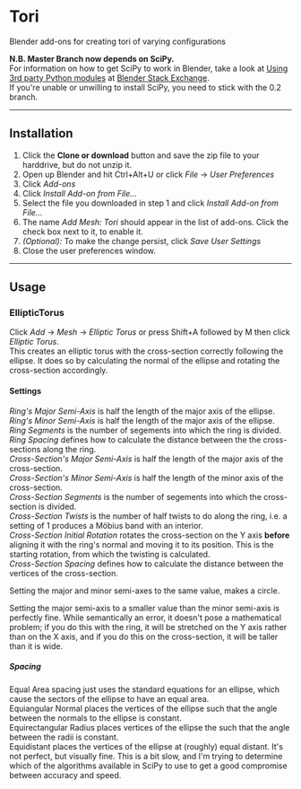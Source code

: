 # Tori
Blender add-ons for creating tori of varying configurations

**N.B. Master Branch now depends on SciPy.**  
For information on how to get SciPy to work in Blender, take a look at [Using 3rd party Python modules](https://blender.stackexchange.com/questions/5287/using-3rd-party-python-modules) at [Blender Stack Exchange](https://blender.stackexchange.com/).  
If you're unable or unwilling to install SciPy, you need to stick with the 0.2 branch.

-----

## Installation
1. Click the **Clone or download** button and save the zip file to your harddrive, but do not unzip it.
2. Open up Blender and hit Ctrl+Alt+U or click _File_ -> _User Preferences_
3. Click _Add-ons_
4. Click _Install Add-on from File..._
5. Select the file you downloaded in step 1 and click _Install Add-on from File..._
6. The name _Add Mesh: Tori_ should appear in the list of add-ons. Click the check box next to it, to enable it.
7. _(Optional):_ To make the change persist, click _Save User Settings_
8. Close the user preferences window.

-----

## Usage

### EllipticTorus
Click _Add_ -> _Mesh_ -> _Elliptic Torus_ or press Shift+A followed by M then click _Elliptic Torus_.  
This creates an elliptic torus with the cross-section correctly following the ellipse. It does so by calculating the normal of the ellipse and rotating the cross-section accordingly.

#### Settings
_Ring's Major Semi-Axis_ is half the length of the major axis of the ellipse.  
_Ring's Minor Semi-Axis_ is half the length of the major axis of the ellipse.  
_Ring Segments_ is the number of segements into which the ring is divided.  
_Ring Spacing_ defines how to calculate the distance between the the cross-sections along the ring.  
_Cross-Section's Major Semi-Axis_ is half the length of the major axis of the cross-section.  
_Cross-Section's Minor Semi-Axis_ is half the length of the minor axis of the cross-section.  
_Cross-Section Segments_ is the number of segements into which the cross-section is divided.  
_Cross-Section Twists_ is the number of half twists to do along the ring, i.e. a setting of 1 produces a Möbius band with an interior.  
_Cross-Section Initial Rotation_ rotates the cross-section on the Y axis **before** aligning it with the ring's normal and moving it to its position. This is the starting rotation, from which the twisting is calculated.  
_Cross-Section Spacing_ defines how to calculate the distance between the vertices of the cross-section.

Setting the major and minor semi-axes to the same value, makes a circle.

Setting the major semi-axis to a smaller value than the minor semi-axis is perfectly fine. While semantically an error, it doesn't pose a mathematical problem; if you do this with the ring, it will be stretched on the Y axis rather than on the X axis, and if you do this on the cross-section, it will be taller than it is wide.

##### Spacing
Equal Area spacing just uses the standard equations for an ellipse, which cause the sectors of the ellipse to have an equal area.  
Equiangular Normal places the vertices of the ellipse such that the angle between the normals to the ellipse is constant.  
Equirectangular Radius places vertices of the ellipse the such that the angle between the radii is constant.  
Equidistant places the vertices of the ellipse at (roughly) equal distant. It's not perfect, but visually fine. This is a bit slow, and I'm trying to determine which of the algorithms available in SciPy to use to get a good compromise between accuracy and speed.
